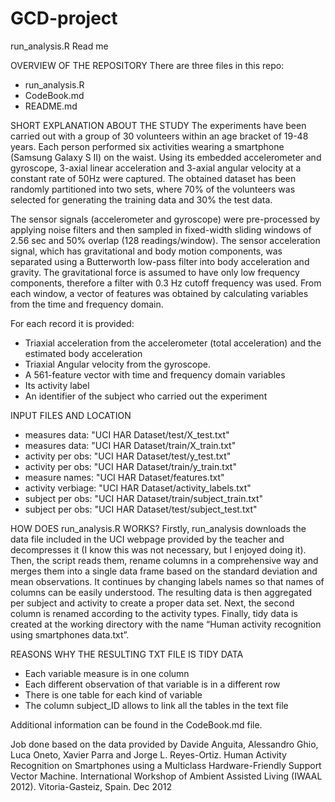 GCD-project
===========
run_analysis.R Read me

OVERVIEW OF THE REPOSITORY
There are three files in this repo:
- run_analysis.R
- CodeBook.md
- README.md

SHORT EXPLANATION ABOUT THE STUDY
The experiments have been carried out with a group of 30 volunteers within an age bracket of 19-48 years. Each person performed six activities wearing a smartphone (Samsung Galaxy S II) on the waist. Using its embedded accelerometer and gyroscope, 3-axial linear acceleration and 3-axial angular velocity at a constant rate of 50Hz were captured. The obtained dataset has been randomly partitioned into two sets, where 70% of the volunteers was selected for generating the training data and 30% the test data.

The sensor signals (accelerometer and gyroscope) were pre-processed by applying noise filters and then sampled in fixed-width sliding windows of 2.56 sec and 50% overlap (128 readings/window). The sensor acceleration signal, which has gravitational and body motion components, was separated using a Butterworth low-pass filter into body acceleration and gravity. The gravitational force is assumed to have only low frequency components, therefore a filter with 0.3 Hz cutoff frequency was used. From each window, a vector of features was obtained by calculating variables from the time and frequency domain. 

For each record it is provided: 

- Triaxial acceleration from the accelerometer (total acceleration) and the estimated body acceleration
- Triaxial Angular velocity from the gyroscope. 
- A 561-feature vector with time and frequency domain variables
- Its activity label
- An identifier of the subject who carried out the experiment

INPUT FILES AND LOCATION
- measures data: "UCI HAR Dataset/test/X_test.txt"
- measures data: "UCI HAR Dataset/train/X_train.txt"
- activity per obs: "UCI HAR Dataset/test/y_test.txt"
- activity per obs: "UCI HAR Dataset/train/y_train.txt"
- measure names: "UCI HAR Dataset/features.txt"
- activity verbiage: "UCI HAR Dataset/activity_labels.txt"
- subject per obs: "UCI HAR Dataset/train/subject_train.txt"
- subject per obs: "UCI HAR Dataset/test/subject_test.txt"

HOW DOES run_analysis.R WORKS? 
Firstly, run_analysis downloads the data file included in the UCI webpage provided by the teacher and decompresses it (I know this was not necessary, but I enjoyed doing it). Then, the script reads them, rename columns in a comprehensive way and merges them into a single data frame based on the standard deviation and mean observations. It continues by changing labels names so that names of columns can be easily understood. The resulting data is then aggregated per subject and activity to create a proper data set. Next, the second column is renamed according to the activity types. Finally, tidy data is created at the working directory with the name “Human activity recognition using smartphones data.txt”.

REASONS WHY THE RESULTING TXT FILE IS TIDY DATA
- Each variable measure is in one column
- Each different observation of that variable is in a different row
- There is one table for each kind of variable
- The column subject_ID allows to link all the tables in the text file


Additional information can be found in the CodeBook.md file.


Job done based on the data provided by Davide Anguita, Alessandro Ghio, Luca Oneto, Xavier Parra and Jorge L. Reyes-Ortiz. Human Activity Recognition on Smartphones using a Multiclass Hardware-Friendly Support Vector Machine. International Workshop of Ambient Assisted Living (IWAAL 2012). Vitoria-Gasteiz, Spain. Dec 2012
